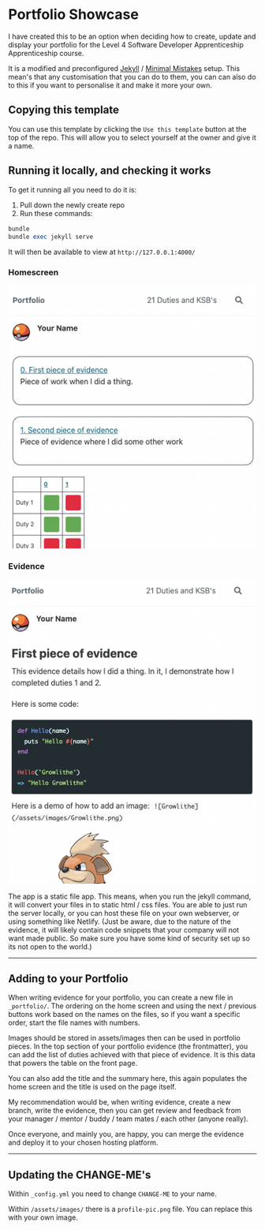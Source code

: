 # Portfolio Showcase

I have created this to be an option when deciding how to create, update and display your portfolio for the Level 4 Software Developer Apprenticeship Apprenticeship course.

It is a modified and preconfigured [Jekyll](https://jekyllrb.com/) / [Minimal Mistakes](https://mmistakes.github.io/minimal-mistakes/) setup.
This mean's that any customisation that you can do to them, you can can also do to this if you want to personalise it and make it more your own.

## Copying this template
You can use this template by clicking the `Use this template` button at the top of the repo.
This will allow you to select yourself at the owner and give it a name.

## Running it locally, and checking it works
To get it running all you need to do it is:
1. Pull down the newly create repo
2. Run these commands:
```ruby
bundle
bundle exec jekyll serve
```
It will then be available to view at `http://127.0.0.1:4000/`

### Homescreen
![Homescreen](readme_images/homescreen.png)

### Evidence
![Evidence](readme_images/evidence.png)

The app is a static file app. This means, when you run the jekyll command, it will convert your files in to static html / css files.
You are able to just run the server locally, or you can host these file on your own webserver, or using something like Netlify. (Just be aware, due to the nature of the evidence, it will likely contain code snippets that your company will not want made public. So make sure you have some kind of security set up so its not open to the world.)

***

## Adding to your Portfolio
When writing evidence for your portfolio, you can create a new file in `_portfolio/`. The ordering on the home screen and using the next / previous buttons work based on the names on the files, so if you want a specific order, start the file names with numbers.

Images should be stored in assets/images then can be used in portfolio pieces. In the top section of your portfolio evidence (the frontmatter), you can add the list of duties achieved with that piece of evidence. It is this data that powers the table on the front page.

You can also add the title and the summary here, this again populates the home screen and the title is used on the page itself.

My recommendation would be, when writing evidence, create a new branch, write the evidence, then you can get review and feedback from your manager / mentor / buddy / team mates / each other (anyone really).

Once everyone, and mainly you, are happy, you can merge the evidence and deploy it to your chosen hosting platform.

***

## Updating the CHANGE-ME's

Within `_config.yml` you need to change `CHANGE-ME` to your name.

Within `/assets/images/` there is a `profile-pic.png` file. You can replace this with your own image.
